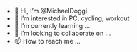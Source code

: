 - 👋 Hi, I’m @MichaelDoggi
- 👀 I’m interested in PC, cycling, workout
- 🌱 I’m currently learning ...
- 💞️ I’m looking to collaborate on ...
- 📫 How to reach me ...

<!---
MichaelDoggi/MichaelDoggi is a ✨ special ✨ repository because its `README.md` (this file) appears on your GitHub profile.
You can click the Preview link to take a look at your changes.
--->
